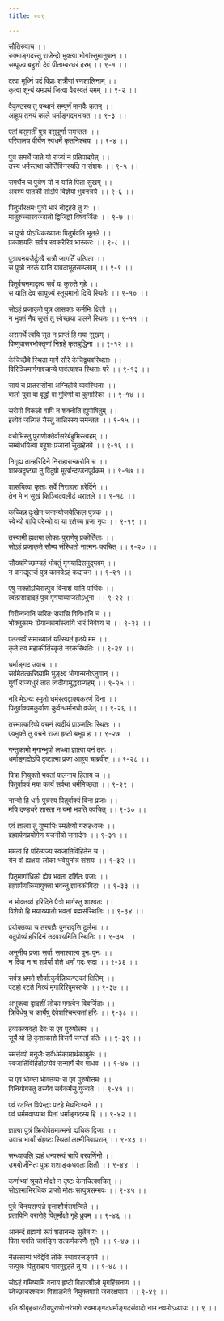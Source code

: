 ```yaml
---
title: ००९

---
```

सौतिरुवाच ।।  
रुक्माङ्गदस्तु राजेन्द्रो भुक्त्वा भोगांस्तुमानुषान् ।।  
सम्पूज्य बहुशो देवं पीताम्बरधरं हरम् ।। ९-१ ।।  
  
दत्वा मूर्ध्नि पदं विप्राः शत्रीणां रणशालिनाम् ।।  
कृत्वा शून्यं यमपथं जित्वा वैवस्वतं यमम् ।। ९-२ ।।  
  
वैकुण्ठस्य तु पन्थानं सम्पूर्णं मानवैः कृतम् ।।  
आहूय तनयं काले धर्माङ्गदमभाषत ।। ९-३ ।।  
  
एतां वसुमतीं पुत्र वसुपूर्णां समन्ततः ।।  
परिपालय वीर्येण स्वधर्मे कृतनिश्चयः ।। ९-४ ।।  
  
पुत्र समर्थे जाते यो राज्यं न प्रतिपादयेत् ।।  
तस्य धर्मस्तथा कीर्तिर्विनस्यति न संशयः ।। ९-५ ।।  
  
समर्थेन च पुत्रेण यो न याति पिता सुखम् ।।  
अवश्यं पातकी सोऽपि विज्ञेयो भुवनत्रये ।। ९-६ ।।  
  
पितुर्भारक्षमः पुत्रो भारं नोद्वहते तु यः ।।  
मातुरुच्चारवज्जातो द्विजिह्वो विषवर्जितः ।। ९-७ ।।  
  
स पुत्रो योऽधिकख्यातः पितुर्भवति भूतले ।।  
प्रकाशयति सर्वत्र स्वकरैरिव भास्करः ।। ९-८ ।।  
  
पुत्रापनयजैर्दुःखै रात्रौ जागर्तिं यत्पिता ।।  
स पुत्रो नरकं याति यावदाभूतसम्प्लवम् ।। ९-९ ।।  
  
पितुर्वचनमादृत्य सर्वं यः कुरुते गृहे ।।  
स याति देव सायुज्यं स्तूयमानो दिवि स्थितैः ।। ९-१० ।।  
  
सोऽहं प्रजाकृते पुत्र आसक्तः कर्मभिः क्षितौ ।।  
न भुक्तं नैव सुप्तं तु स्वेच्छया पालने स्थितः ।। ९-११ ।।  
  
असमर्थे त्वयि सुत न प्राप्तं हि मया सुखम् ।  
विष्णुवासरभोक्तॄणां निग्रहे कृतबुद्धिना ।। ९-१२ ।।  
  
केचिच्छैवे स्थिता मार्गे सौरे केचिद्व्यवस्थिताः ।।  
विरिञ्चिमार्गगाश्चान्ये पार्वत्याश्च स्थिताः परे ।। ९-१३ ।।  
  
सायं च प्रातरासीना अग्निहोत्रे व्यवस्थिताः ।।  
बालो युवा वा वृद्धो वा गुर्विणी वा कुमारिका ।। ९-१४ ।।  
  
सरोगो विकलो वापि न शक्नोति ह्युपोषितुम् ।।  
इत्येवं जल्पितं यैस्तु तान्निरस्य समन्ततः ।। ९-१५ ।।  
  
वचोभिस्तु पुराणोक्तैर्वासरैर्बहुभिस्त्वहम् ।।  
सम्बोधयित्वा बहुशः प्रजानां सुखहेतवे ।। ९-१६ ।।  
  
निगृह्य तान्हरिदिने निराहारान्करोमि च ।।  
शास्त्रदृष्ट्या तु विदुषो मूर्खान्दण्डनपूर्वकम् ।। ९-१७ ।।  
  
शासयित्वा कृताः सर्वे निराहारा हरेर्दिने ।।  
तेन मे न सुखं किञ्चिदवलीढं धरातले ।। ९-१८ ।।  
  
कच्चिन्न दुःखेन जनान्योजयेत्किल पुत्रक ।।  
स्वेभ्यो वापि परेभ्यो वा या रक्षेच्च प्रजा नृपः ।। ९-१९ ।।  
  
तस्यामी ह्यक्षया लोकाः पुराणेषु प्रकीर्तिताः ।।  
सोऽहं प्रजाकृते सौम्य संस्थितो नात्मनः क्वचित् ।। ९-२० ।।  
  
सौख्यमिच्छाम्यहं भोक्तुं मृगयादिसमुद्भवम् ।।  
न पानद्यूतजं पुत्र कामयेऽहं कदाचन ।। ९-२१ ।।  
  
एषु सक्तोऽचिरात्पुत्र विनाशं याति पार्थिवः ।।  
त्वत्प्रसादादहं पुत्र मृगयाव्याजतोऽधुना ।। ९-२२ ।।  
  
गिरीन्वनानि सरितः सरांसि विविधानि च ।।  
भोक्तुकामः प्रियान्कामांस्त्वयि भारं निवेश्य च ।। ९-२३ ।।  
  
एतत्सर्वं समाख्यातं यत्स्थितं हृदये मम ।।  
कृते तव महाकीर्तिरकृते नरकस्थितिः ।। ९-२४ ।।  
  
धर्माङ्गद उवाच ।।  
सर्वमेतत्करिष्यामि भुङ्क्ष्व भोगान्मनोऽनुगान् ।।  
गुर्वीं राज्यधुरं तात त्वदीयामुद्धराम्यहम् ।। ९-२५ ।।  
  
नहि मेऽन्यः स्मृतो धर्मस्त्वद्वाक्यकरणं विना ।।  
पितुर्वाक्यमकुर्वाणः कुर्वन्धर्मानधो व्रजेत् ।। ९-२६ ।।  
  
तस्मात्करिष्ये वचनं त्वदीयं प्राञ्जलिः स्थितः ।।  
एवमुक्ते तु वचने राजा हृष्टो बभूव ह ।। ९-२७ ।।  
  
गन्तुकामो मृगान्भूयो लब्ध्वा ज्ञात्वा वनं ततः ।।  
धर्माङ्गदोऽपि दृष्टात्मा प्रजा आहूय चाब्रवीत् ।। ९-२८ ।।  
  
पित्रा नियुक्तो भवतां पालनाय हिताय च ।।  
पितुर्वाक्यं मया कार्यं सर्वथा धर्ममिच्छता ।। ९-२९ ।।  
  
नान्यो हि धर्मः पुत्रस्य पितुर्वाक्यं विना प्रजाः ।।  
मयि दण्डधरे शास्ता न यमो भवति क्वचित् ।। ९-३० ।।  
  
एवं ज्ञात्वा तु युष्माभिः स्मर्तव्यो गरुडध्वजः ।।  
ब्रह्मार्पणप्रयोगेण यजनीयो जनार्दनः ।। ९-३१ ।।  
  
ममत्वं हि परित्यज्य स्वजातिविहितेन च ।।  
येन वो ह्यक्षया लोका भवेयुर्नात्र संशयः ।। ९-३२ ।।  
  
पितृमार्गाधिको ह्येष भवतां दर्शितः प्रजाः ।।  
ब्रह्मार्पणक्रियायुक्ता भवन्तु ज्ञानकोविदाः ।। ९-३३ ।।  
  
न भोक्तव्यं हरिदिने पैत्रो मार्गस्तु शाश्वतः ।।  
विशेषो हि मयाख्यातो भवतां ब्रह्मसंस्थितिः ।। ९-३४ ।।  
  
प्रयोक्तव्या च तत्त्वज्ञैः पुनरावृत्ति दुर्लभा ।।  
यदुपोष्यं हरिदिनं तदवश्यमिति स्थितिः ।। ९-३५ ।।  
  
अनुनीय प्रजाः सर्वाः समाश्वात्य पुनः पुनः ।।  
न दिवा न च शर्वर्यां शेते धर्मां गदः सदा ।। ९-३६ ।।  
  
सर्वत्र भ्रमते शौर्यात्कुर्वन्निष्कण्टकां क्षितिम् ।।  
पटहो रटते नित्यं मृगारिरिपुमस्तके ।। ९-३७ ।।  
  
अभुक्त्वा द्वादशीं लोका ममत्वेन विवर्जिताः ।।  
त्रिविधेषु च कार्येषु देवेशश्चिन्त्यतां हरिः ।। ९-३८ ।।  
  
हव्यकव्यवहो देवः स एव पुरुषोत्तमः ।।  
सूर्ये यो हि कृशाकाशे विसर्गे जगतां पतिः ।। ९-३९ ।।  
  
स्मर्त्तव्यो मनुजैः सर्वैर्धर्मकामार्थकामुकैः ।।  
स्वजातिविहितोऽप्येवं सन्मार्गे चैव माधवः ।। ९-४० ।।  
  
स एव भोक्ता भोक्तव्यः स एव पुरुषोत्तमः ।।  
विनियोगस्तु तस्यैव सर्वकर्मसु युज्यते ।। ९-४१ ।।  
  
एवं रटन्ति विप्रेन्द्राः पटहे मेघनिःस्वने ।।  
एवं धर्ममवाप्याथ पितां धर्माङ्गदस्य हि ।। ९-४२ ।।  
  
ज्ञात्वा पुत्रं क्रियोपेतमात्मनो ह्यधिकं द्विजाः ।।  
उवाच भार्यां संहृष्टः स्थितां लक्ष्मीमिवापराम् ।। ९-४३ ।।  
  
सन्ध्यावलि ह्यहं धन्यस्त्वं चापि वरवर्णिनी ।।  
उभयोर्जनितः पुत्रः शशाङ्कधवलः क्षितौ ।। ९-४४ ।।  
  
कर्णाभ्यां श्रूयते मोक्षो न दृष्टः केनचित्क्वचित् ।।  
सोऽस्माभिरधिकं प्राप्तो मोक्षः सत्पुत्रसम्भवः ।। ९-४५ ।।  
  
पुत्रे विनयसम्पन्ने वृत्ताशौर्यसमन्विते ।।  
प्रतापिनि वरारोहे पितुर्मोक्षो गृहे ध्रुवम् ।। ९-४६ ।।  
  
आनन्दं ब्रह्मणो रूपं शतानन्दः सुतेन यः ।।  
पिता भवति चार्वङ्गि सत्कर्मकरणैः शुभैः ।। ९-४७ ।।  
  
नैतत्साम्यं भवेद्देवि लोके स्थावरजङ्गमे ।।  
सत्पुत्रः पितुरादाय भारमुद्वहते तु यः ।। ९-४८ ।।  
  
सोऽहं गमिष्यामि वनाय हृष्टो विहारशीलो मृगहिंसनाय ।।  
स्वेच्छाचरश्चाथ विशालनेत्रे विमुक्तपापो जनरक्षणाय ।। ९-४९ ।।  
  
इति श्रीबृहन्नारदीयपुराणोत्तरेभागे रुक्माङ्गदधर्माङ्गदसंवादो नाम नवमोऽध्यायः ।। ९ ।।